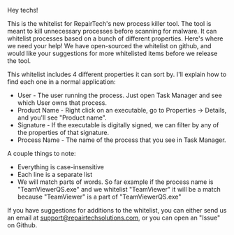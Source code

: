 Hey techs!

This is the whitelist for RepairTech's new process killer tool. The tool is meant to kill unnecessary processes before scanning for malware. It can whitelist processes based on a bunch of different properties. Here's where we need your help! We have open-sourced the whitelist on github, and would like your suggestions for more whitelisted items before we release the tool.

This whitelist includes 4 different properties it can sort by. I'll explain how to find each one in a normal application:

 - User - The user running the process. Just open Task Manager and see which User owns that process.
 - Product Name - Right click on an executable, go to Properties -> Details, and you'll see "Product name".
 - Signature - If the executable is digitally signed, we can filter by any of the properties of that signature.
 - Process Name - The name of the process that you see in Task Manager.
 
A couple things to note:

 - Everything is case-insensitive
 - Each line is a separate list
 - We will match parts of words. So far example if the process name is "TeamViewerQS.exe" and we whitelist "TeamViewer" it will be a match because "TeamViewer" is a part of "TeamViewerQS.exe"

If you have suggestions for additions to the whitelist, you can either send us an email at support@repairtechsolutions.com, or you can open an "Issue" on Github. 
